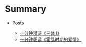 # Summary

* Posts

  * [十分钟漫游《三体 I》](list/the_three_body_problem.md)
  * [十分钟亵读《霍乱时期的爱情》](list/love_in_the_time_of_cholera.md)

